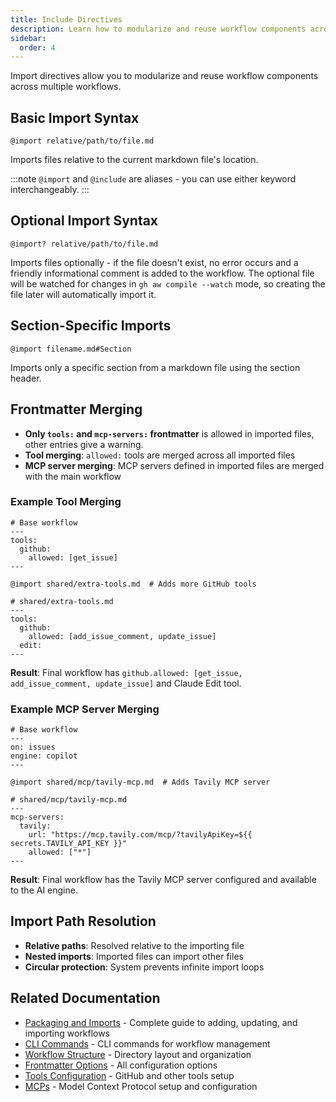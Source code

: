 ```yaml
---
title: Include Directives
description: Learn how to modularize and reuse workflow components across multiple workflows using import directives for better organization and maintainability.
sidebar:
  order: 4
---
```


Import directives allow you to modularize and reuse workflow components across multiple workflows.

## Basic Import Syntax

```aw wrap
@import relative/path/to/file.md
```

Imports files relative to the current markdown file's location.

:::note
`@import` and `@include` are aliases - you can use either keyword interchangeably.
:::

## Optional Import Syntax

```aw wrap
@import? relative/path/to/file.md
```

Imports files optionally - if the file doesn't exist, no error occurs and a friendly informational comment is added to the workflow. The optional file will be watched for changes in `gh aw compile --watch` mode, so creating the file later will automatically import it.

## Section-Specific Imports

```aw wrap
@import filename.md#Section
```

Imports only a specific section from a markdown file using the section header.

## Frontmatter Merging

- **Only `tools:` and `mcp-servers:` frontmatter** is allowed in imported files, other entries give a warning.
- **Tool merging**: `allowed:` tools are merged across all imported files
- **MCP server merging**: MCP servers defined in imported files are merged with the main workflow

### Example Tool Merging
```aw wrap
# Base workflow
---
tools:
  github:
    allowed: [get_issue]
---

@import shared/extra-tools.md  # Adds more GitHub tools
```

```aw wrap
# shared/extra-tools.md
---
tools:
  github:
    allowed: [add_issue_comment, update_issue]
  edit:
---
```

**Result**: Final workflow has `github.allowed: [get_issue, add_issue_comment, update_issue]` and Claude Edit tool.

### Example MCP Server Merging

```aw wrap
# Base workflow
---
on: issues
engine: copilot
---

@import shared/mcp/tavily-mcp.md  # Adds Tavily MCP server
```

```aw wrap
# shared/mcp/tavily-mcp.md
---
mcp-servers:
  tavily:
    url: "https://mcp.tavily.com/mcp/?tavilyApiKey=${{ secrets.TAVILY_API_KEY }}"
    allowed: ["*"]
---
```

**Result**: Final workflow has the Tavily MCP server configured and available to the AI engine.

## Import Path Resolution

- **Relative paths**: Resolved relative to the importing file
- **Nested imports**: Imported files can import other files
- **Circular protection**: System prevents infinite import loops

## Related Documentation

- [Packaging and Imports](/gh-aw/guides/packaging-imports/) - Complete guide to adding, updating, and importing workflows
- [CLI Commands](/gh-aw/tools/cli/) - CLI commands for workflow management
- [Workflow Structure](/gh-aw/reference/workflow-structure/) - Directory layout and organization
- [Frontmatter Options](/gh-aw/reference/frontmatter/) - All configuration options
- [Tools Configuration](/gh-aw/reference/tools/) - GitHub and other tools setup
- [MCPs](/gh-aw/guides/mcps/) - Model Context Protocol setup and configuration
